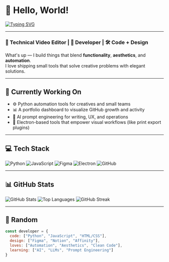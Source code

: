 # 👋 Hello, World!

[![Typing SVG](https://readme-typing-svg.herokuapp.com?font=Fira+Code&duration=2500&pause=500&color=00F0FF&center=true&vCenter=true&width=435&lines=Creative+Technologist;Technical+Video+Editor+%2B+Dev;Code+%2B+Design+%2B+Automation)](https://git.io/typing-svg)

---

### 🎨 Technical Video Editor | 🧠 Developer | 🛠 Code + Design

What's up — I build things that blend **functionality**, **aesthetics**, and **automation**.  
I love shipping small tools that solve creative problems with elegant solutions.

---

## 🚧 Currently Working On
- ⚙️ Python automation tools for creatives and small teams
- 📊 A portfolio dashboard to visualize GitHub growth and activity
- 🧪 AI prompt engineering for writing, UX, and operations
- 🧱 Electron-based tools that empower visual workflows (like print export plugins)

---

## 💻 Tech Stack
![Python](https://img.shields.io/badge/-Python-3776AB?style=flat-square&logo=python&logoColor=white)
![JavaScript](https://img.shields.io/badge/-JavaScript-F7DF1E?style=flat-square&logo=javascript&logoColor=black)
![Figma](https://img.shields.io/badge/-Figma-000000?style=flat-square&logo=figma)
![Electron](https://img.shields.io/badge/-Electron-47848F?style=flat-square&logo=electron)
![GitHub](https://img.shields.io/badge/-GitHub-181717?style=flat-square&logo=github)

---

## 📊 GitHub Stats

![GitHub Stats](https://github-readme-stats.vercel.app/api?username=Matonks&show_icons=true&theme=tokyonight)
![Top Languages](https://github-readme-stats.vercel.app/api/top-langs/?username=Matonks&layout=compact&theme=tokyonight)
![GitHub Streak](https://streak-stats.demolab.com?user=Matonks&theme=tokyonight)

---

## 🧪 Random

```js
const developer = {
  code: ["Python", "JavaScript", "HTML/CSS"],
  design: ["Figma", "Notion", "Affinity"],
  loves: ["Automation", "Aesthetics", "Clean Code"],
  learning: ["AI", "LLMs", "Prompt Engineering"]
}

